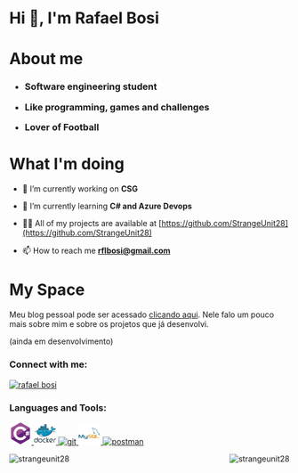 <h1 align="left">Hi 👋, I'm Rafael Bosi</h1>
<h1 align="left">About me</h1>
<h3 align="left">
  
  - Software engineering student 
  
  - Like programming, games and challenges 
  
  - Lover of Football
</h3>

<h1 align="left">What I'm doing</h1>

- 🔭 I’m currently working on **CSG**

- 🌱 I’m currently learning **C# and Azure Devops**

- 👨‍💻 All of my projects are available at [https://github.com/StrangeUnit28](https://github.com/StrangeUnit28)

- 📫 How to reach me **rflbosi@gmail.com**

<h1 align="left">My Space</h1>

Meu blog pessoal pode ser acessado [clicando aqui](https://strangeunit28.github.io/StrangeUnit28/). Nele falo um pouco mais sobre mim e 
sobre os projetos que já desenvolvi. 

(ainda em desenvolvimento)

<h3 align="left">Connect with me:</h3>
<p align="left">
<a href="https://www.linkedin.com/in/rafael-bosi-ab22a7210/" target="blank"><img align="center" src="https://raw.githubusercontent.com/rahuldkjain/github-profile-readme-generator/master/src/images/icons/Social/linked-in-alt.svg" alt="rafael bosi" height="30" width="40" /></a>
</p>

<h3 align="left">Languages and Tools:</h3>
<p align="left"> <a href="https://www.w3schools.com/cs/" target="_blank" rel="noreferrer"> <img src="https://raw.githubusercontent.com/devicons/devicon/master/icons/csharp/csharp-original.svg" alt="csharp" width="40" height="40"/> </a> <a href="https://www.docker.com/" target="_blank" rel="noreferrer"> <img src="https://raw.githubusercontent.com/devicons/devicon/master/icons/docker/docker-original-wordmark.svg" alt="docker" width="40" height="40"/> </a> <a href="https://git-scm.com/" target="_blank" rel="noreferrer"> <img src="https://www.vectorlogo.zone/logos/git-scm/git-scm-icon.svg" alt="git" width="40" height="40"/> </a> <a href="https://www.mysql.com/" target="_blank" rel="noreferrer"> <img src="https://raw.githubusercontent.com/devicons/devicon/master/icons/mysql/mysql-original-wordmark.svg" alt="mysql" width="40" height="40"/> </a> <a href="https://postman.com" target="_blank" rel="noreferrer"> <img src="https://www.vectorlogo.zone/logos/getpostman/getpostman-icon.svg" alt="postman" width="40" height="40"/> </a> </p>

<p><img align="right" src="https://github-readme-stats.vercel.app/api/top-langs?username=strangeunit28&show_icons=true&locale=en&layout=compact&theme=radical" alt="strangeunit28" /></p>

<p>&nbsp;<img align="left" src="https://github-readme-stats.vercel.app/api?username=strangeunit28&show_icons=true&locale=en&theme=radical" alt="strangeunit28" /></p>
